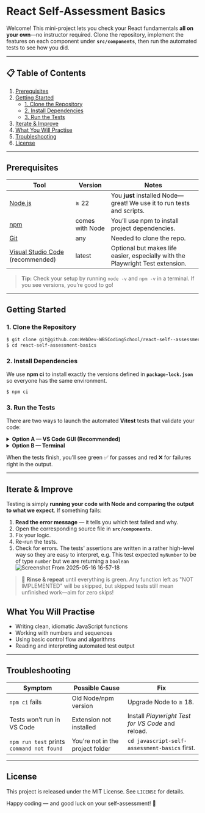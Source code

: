 # React Self-Assessment Basics

Welcome! This mini-project lets you check your React fundamentals **all on your own**—no instructor required. Clone the repository, implement the features on each component under **`src/components`**, then run the automated tests to see how you did.

---

## 📋 Table of Contents

1. [Prerequisites](#prerequisites)
2. [Getting Started](#getting-started)
   - [1. Clone the Repository](#1-clone-the-repository)
   - [2. Install Dependencies](#2-install-dependencies)
   - [3. Run the Tests](#3-run-the-tests)
3. [Iterate & Improve](#iterate--improve)
4. [What You Will Practise](#what-you-will-practise)
5. [Troubleshooting](#troubleshooting)
6. [License](#license)

---

## Prerequisites

| Tool                                                               | Version         | Notes                                                                          |
| ------------------------------------------------------------------ | --------------- | ------------------------------------------------------------------------------ |
| [Node.js](https://nodejs.org/)                                     | ≥ 22            | You **just** installed Node—great! We use it to run tests and scripts.         |
| [npm](https://docs.npmjs.com/)                                     | comes with Node | You’ll use npm to install project dependencies.                                |
| [Git](https://git-scm.com/)                                        | any             | Needed to clone the repo.                                                      |
| [Visual Studio Code](https://code.visualstudio.com/) (recommended) | latest          | Optional but makes life easier, especially with the Playwright Test extension. |

> **Tip:** Check your setup by running `node -v` and `npm -v` in a terminal. If you see versions, you’re good to go!

---

## Getting Started

### 1. Clone the Repository

```bash
$ git clone git@github.com:WebDev-WBSCodingSchool/react-self--assessment-basics.git
$ cd react-self-assessment-basics
```

### 2. Install Dependencies

We use **npm ci** to install exactly the versions defined in **`package-lock.json`** so everyone has the same environment.

```bash
$ npm ci
```

### 3. Run the Tests

There are two ways to launch the automated **Vitest** tests that validate your code:

<details>
<summary><strong>Option A — VS Code GUI (Recommended)</strong></summary>

1. Install the <a href="https://marketplace.visualstudio.com/items?itemName=vitest.explorer">**Vitest**</a> extension.
2. Open the folder in VS Code.
3. Go to the <kbd>Test Explorer</kbd> view:
   <br><img src="https://code.visualstudio.com/assets/docs/python/testing/test-explorer-no-tests.png" width="450" alt="VS Code Test Explorer" />
4. Click ▶️ **Run All Tests** or run individual tests to focus on one function at a time.

</details>
<details>
<summary><strong>Option B — Terminal</strong></summary>

```bash
$ npm run test
```

</details>

When the tests finish, you’ll see green ✅ for passes and red ❌ for failures right in the output.

---

## Iterate & Improve

Testing is simply **running your code with Node and comparing the output to what we expect**. If something fails:

1. **Read the error message** — it tells you which test failed and why.
2. Open the corresponding source file in **`src/components`**.
3. Fix your logic.
4. Re-run the tests.
5. Check for errors. The tests' assertions are written in a rather high-level way so they are easy to interpret, e.g. This test expected `myNumber` to be of type `number` but we are returning a `boolean`
   ![Screenshot From 2025-05-16 16-57-18](https://github.com/user-attachments/assets/6842b178-ee24-4991-8e88-384da3106840)

> 🔁 **Rinse & repeat** until everything is green. Any function left as "NOT IMPLEMENTED" will be skipped, but skipped tests still mean unfinished work—aim for zero skips!

## What You Will Practise

- Writing clean, idiomatic JavaScript functions
- Working with numbers and sequences
- Using basic control flow and algorithms
- Reading and interpreting automated test output

---

## Troubleshooting

| Symptom                                   | Possible Cause                   | Fix                                               |
| ----------------------------------------- | -------------------------------- | ------------------------------------------------- |
| `npm ci` fails                            | Old Node/npm version             | Upgrade Node to ≥ 18.                             |
| Tests won’t run in VS Code                | Extension not installed          | Install _Playwright Test for VS Code_ and reload. |
| `npm run test` prints `command not found` | You’re not in the project folder | `cd javascript-self-assessment-basics` first.     |

---

## License

This project is released under the MIT License. See `LICENSE` for details.

Happy coding — and good luck on your self-assessment! 🎉
